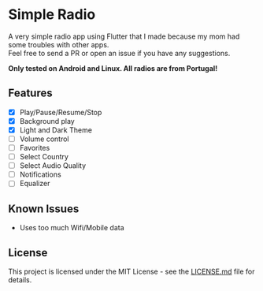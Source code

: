 # Simple Radio

A very simple radio app using Flutter that I made because my mom had some troubles with other apps.  
Feel free to send a PR or open an issue if you have any suggestions.

**Only tested on Android and Linux. All radios are from Portugal!**

## Features

- [x] Play/Pause/Resume/Stop
- [x] Background play
- [x] Light and Dark Theme
- [ ] Volume control
- [ ] Favorites
- [ ] Select Country
- [ ] Select Audio Quality
- [ ] Notifications
- [ ] Equalizer

## Known Issues

- Uses too much Wifi/Mobile data

## License

This project is licensed under the MIT License - see the [LICENSE.md](LICENSE.md) file for details.
